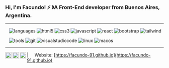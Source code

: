 ### Hi, I'm Facundo! ⚡ &#12299;A Front-End developer from Buenos Aires, Argentina.
----

&nbsp;&nbsp;
![languages](https://img.shields.io/static/v1?label=&message=Languages/Libraries:&color=555&style=flat-square)
![html5](https://img.shields.io/static/v1?logo=html5&label=&message=HTML5&color=111&logoColor=AAA&style=flat-square&link=)
![css3](https://img.shields.io/static/v1?logo=css3&label=&message=CSS3&color=111&logoColor=AAA&style=flat-square&link=)
![javascript](https://img.shields.io/static/v1?logo=javascript&label=&message=JavaScript&color=111&logoColor=AAA&style=flat-square&link=)
![react](https://img.shields.io/static/v1?logo=react&label=&message=React&color=111&logoColor=AAA&style=flat-square&link=)
![bootstrap](https://img.shields.io/static/v1?logo=bootstrap&label=&message=Bootstrap&color=111&logoColor=AAA&style=flat-square&link=)
![tailwind](https://img.shields.io/static/v1?logo=tailwindcss&label=&message=Tailwind%20CSS&color=111&logoColor=AAA&style=flat-square&link=)

&nbsp;&nbsp;
![tools](https://img.shields.io/static/v1?label=&message=Tools:&color=555&style=flat-square)
![git](https://img.shields.io/static/v1?logo=git&label=&message=git&color=111&logoColor=AAA&style=flat-square)
![visualstudiocode](https://img.shields.io/static/v1?logo=visualstudiocode&label=&message=Visual%20Studio%20Code&color=111&logoColor=AAA&style=flat-square&link=)
![linux](https://img.shields.io/static/v1?logo=linux&label=&message=Linux&color=111&logoColor=AAA&style=flat-square)
![macos](https://img.shields.io/static/v1?logo=apple&label=&message=macOS&color=111&logoColor=AAA&style=flat-square)

----
<a href="https://linkedin.com/in/facundo-91">
  <img align="left" alt="Facundo's LinkedIn" width="20px" src="https://cdn.jsdelivr.net/npm/simple-icons@5.13.0/icons/linkedin.svg" />
</a>
<a href="https://www.freecodecamp.org/facundo-91">
  <img align="left" alt="Facundo's freeCodeCamp" width="20px" src="https://cdn.jsdelivr.net/npm/simple-icons@v5.13.0/icons/freecodecamp.svg" />
</a>
<a href="https://codepen.io/facundo-91/">
  <img align="left" alt="Facundo's Codepen" width="20px" src="https://cdn.jsdelivr.net/npm/simple-icons@v5.13.0/icons/codepen.svg" />
</a>

| &nbsp;&nbsp;&nbsp; Website: [https://facundo-91.github.io](https://facundo-91.github.io)